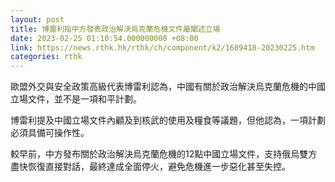 ```yaml
---
layout: post
title: 博雷利指中方發表政治解決烏克蘭危機文件屬闡述立場
date: 2023-02-25 01:10:54.000000000 +08:00
link: https://news.rthk.hk/rthk/ch/component/k2/1689418-20230225.htm
categories: rthk
---
```


歐盟外交與安全政策高級代表博雷利認為，中國有關於政治解決烏克蘭危機的中國立場文件，並不是一項和平計劃。

博雷利提及中國立場文件內顧及到核武的使用及糧食等議題，但他認為，一項計劃必須具備可操作性。

較早前，中方發布關於政治解決烏克蘭危機的12點中國立場文件，支持俄烏雙方盡快恢復直接對話，最終達成全面停火，避免危機進一步惡化甚至失控。
